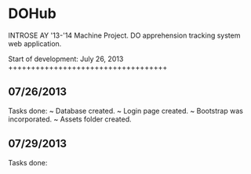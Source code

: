 DOHub
=====

INTROSE AY '13-'14 Machine Project. DO apprehension tracking system web application.

Start of development: July 26, 2013
+++++++++++++++++++++++++++++++++++

07/26/2013
----------

Tasks done:
~ Database created.
~ Login page created.
~ Bootstrap was incorporated.
~ Assets folder created.

07/29/2013
----------

Tasks done:

